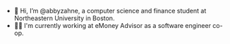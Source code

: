 - 👋 Hi, I’m @abbyzahne, a computer science and finance student at Northeastern University in Boston.
- 👩‍💻 I'm currently working at eMoney Advisor as a software engineer co-op.

<!---
abbyzahne/abbyzahne is a ✨ special ✨ repository because its `README.md` (this file) appears on your GitHub profile.
You can click the Preview link to take a look at your changes.
--->
